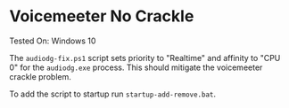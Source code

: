 # Voicemeeter No Crackle

Tested On: Windows 10

The `audiodg-fix.ps1` script sets priority to "Realtime" and affinity to "CPU 0" for the `audiodg.exe` process. This should mitigate the voicemeeter crackle problem.

To add the script to startup run `startup-add-remove.bat`.
